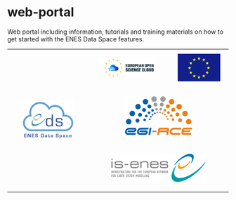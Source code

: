 # web-portal
Web portal including information, tutorials and training materials on how to get started with the ENES Data Space features.

<div style="text-align: center">
<table>
  <tr style="border: 0px;">
    <td style="text-align: center;border: 0px;" rowspan="3" ><img src="https://github.com/ENES-Data-Space/web-portal/raw/main/img/ENES_DS_logo.png" width="70%"></td>
    <td style="text-align: center; border: 0px;padding-top: 20px; padding-bottom: 20px;"><img src="https://github.com/ENES-Data-Space/web-portal/raw/main/img/eosc_logo.png" width="80%"></td>
    <td style="text-align: center;border: 0px"><img src="https://github.com/ENES-Data-Space/web-portal/raw/main/img/eu.jpg" width="80%"></td>
  </tr>
  <tr style="border: 0px;">
    <td colspan="2" style="text-align: center; padding-top: 20px; padding-bottom: 20px;border: 0px"><img src="https://github.com/ENES-Data-Space/web-portal/raw/main/img/egi-ace_logo.png" width="50%"></td>
  </tr>  
  <tr style="border: 0px;">
    <td colspan="2" style="text-align: center;padding-top: 20px; padding-bottom: 20px;border: 0px;"><img src="https://github.com/ENES-Data-Space/web-portal/raw/main/img/isenes.png" width="70%"></td>
  </tr>  
</table>
  </div>
